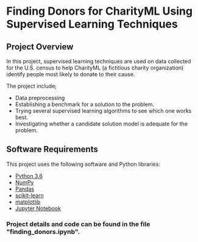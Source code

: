 # Finding Donors for CharityML Using Supervised Learning Techniques

## Project Overview
In this project, supervised learning techniques are used on data collected for the U.S. census to help CharityML (a fictitious charity organization) identify people most likely to donate to their cause.

The project include;
- Data preprocessing
- Establishing a benchmark for a solution to the problem.
- Trying several supervised learning algorithms to see which one works best.
- Investigating whether a candidate solution model is adequate for the problem.

## Software Requirements

This project uses the following software and Python libraries:

- [Python 3.6](https://www.python.org/downloads/release/python-365/)
- [NumPy](http://www.numpy.org/)
- [Pandas](http://pandas.pydata.org/)
- [scikit-learn](http://scikit-learn.org/stable/)
- [matplotlib](http://matplotlib.org/)
- [Jupyter Notebook](http://ipython.org/notebook.html)

### Project details and code can be found in the file "finding_donors.ipynb".

